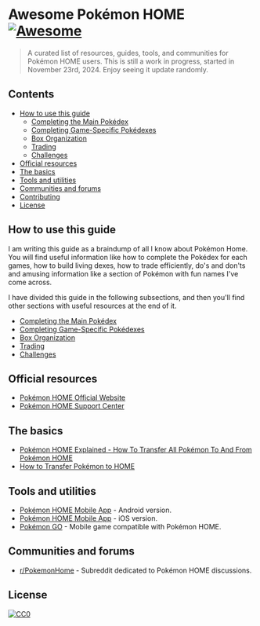 # Awesome Pokémon HOME [![Awesome](https://awesome.re/badge.svg)](https://awesome.re)

> A curated list of resources, guides, tools, and communities for Pokémon HOME users. This is still a work in progress, started in November 23rd, 2024. Enjoy seeing it update randomly.

## Contents

- [How to use this guide](#guide-explainer)
  - [Completing the Main Pokédex](sections/main-pokedex.md)
  - [Completing Game-Specific Pokédexes](sections/games.md)
  - [Box Organization](sections/boxes.md)
  - [Trading](sections/trading.md)
  - [Challenges](sections/challenges.md) 
- [Official resources](#official-resources)
- [The basics](#the-basics)
- [Tools and utilities](#tools-and-utilities)
- [Communities and forums](#communities-and-forums)
- [Contributing](#contributing)
- [License](#license)

## How to use this guide

I am writing this guide as a braindump of all I know about Pokémon Home. You will find useful information like how to complete the Pokédex for each games, how to build living dexes, how to trade efficiently, do's and don'ts and amusing information like a section of Pokémon with fun names I've come across.

I have divided this guide in the following subsections, and then you'll find other sections with useful resources at the end of it.

- [Completing the Main Pokédex](sections/main-pokedex.md)
- [Completing Game-Specific Pokédexes](sections/games.md)
- [Box Organization](sections/boxes.md)
- [Trading](sections/trading.md)
- [Challenges](sections/challenges.md)

## Official resources

- [Pokémon HOME Official Website](https://home.pokemon.com/)
- [Pokémon HOME Support Center](https://support.pokemon.com/hc/en-us/categories/360001984231-Pok%C3%A9mon-HOME)

## The basics

- [Pokémon HOME Explained - How To Transfer All Pokémon To And From Pokémon HOME](https://www.nintendolife.com/guides/pokemon-home-explained-how-to-transfer-all-pokemon-to-and-from-pokemon-home)
- [How to Transfer Pokémon to HOME](https://www.ign.com/wikis/pokemon-home/How_to_Transfer_Pokemon_to_HOME)

## Tools and utilities

- [Pokémon HOME Mobile App](https://play.google.com/store/apps/details?id=jp.pokemon.pokemonhome) - Android version.
- [Pokémon HOME Mobile App](https://apps.apple.com/app/pok%C3%A9mon-home/id1485352913) - iOS version.
- [Pokémon GO](https://pokemongolive.com/) - Mobile game compatible with Pokémon HOME.

## Communities and forums

- [r/PokemonHome](https://www.reddit.com/r/PokemonHome/) - Subreddit dedicated to Pokémon HOME discussions.

## License

[![CC0](https://licensebuttons.net/p/zero/1.0/88x31.png)](http://creativecommons.org/publicdomain/zero/1.0/)
